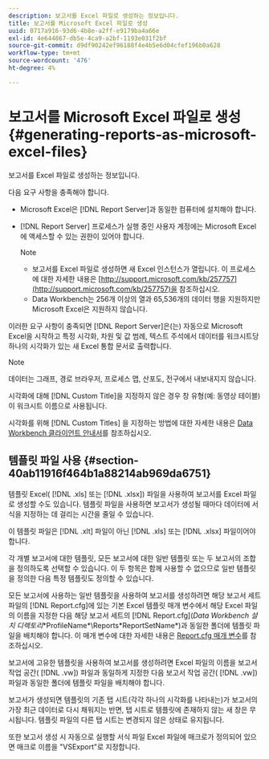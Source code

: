 ```yaml
---
description: 보고서를 Excel 파일로 생성하는 정보입니다.
title: 보고서를 Microsoft Excel 파일로 생성
uuid: 0717a916-93d6-4b8e-a2ff-e9179ba4a66e
exl-id: 4e644867-db5e-4ca9-a2bf-1193e031f2bf
source-git-commit: d9df90242ef96188f4e4b5e6d04cfef196b0a628
workflow-type: tm+mt
source-wordcount: '476'
ht-degree: 4%

---
```


# 보고서를 Microsoft Excel 파일로 생성{#generating-reports-as-microsoft-excel-files}

보고서를 Excel 파일로 생성하는 정보입니다.

다음 요구 사항을 충족해야 합니다.

* Microsoft Excel은 [!DNL Report Server]과 동일한 컴퓨터에 설치해야 합니다.
* [!DNL Report Server] 프로세스가 실행 중인 사용자 계정에는 Microsoft Excel에 액세스할 수 있는 권한이 있어야 합니다.

   >[!NOTE]
   >
   >
   >    
   >    
   >    * 보고서를 Excel 파일로 생성하면 새 Excel 인스턴스가 열립니다. 이 프로세스에 대한 자세한 내용은 [http://support.microsoft.com/kb/257757](http://support.microsoft.com/kb/257757)을 참조하십시오.
   >    * Data Workbench는 256개 이상의 열과 65,536개의 데이터 행을 지원하지만 Microsoft Excel은 지원하지 않습니다.


이러한 요구 사항이 충족되면 [!DNL Report Server]은(는) 자동으로 Microsoft Excel을 시작하고 특정 시각화, 차원 및 값 범례, 텍스트 주석에서 데이터를 워크시트당 하나의 시각화가 있는 새 Excel 통합 문서로 출력합니다.

>[!NOTE]
>
>데이터는 그래프, 경로 브라우저, 프로세스 맵, 산포도, 전구에서 내보내지지 않습니다.

시각화에 대해 [!DNL Custom Title]을 지정하지 않은 경우 창 유형(예: 동영상 테이블)이 워크시트 이름으로 사용됩니다.

시각화를 위해 [!DNL Custom Titles] 을 지정하는 방법에 대한 자세한 내용은 [Data Workbench 클라이언트 안내서](https://docs.adobe.com/content/help/ko-KR/data-workbench/using/client/t-open-ins.html)를 참조하십시오.

## 템플릿 파일 사용 {#section-40ab11916f464b1a88214ab969da6751}

템플릿 Excel( [!DNL .xls] 또는 [!DNL .xlsx]) 파일을 사용하여 보고서를 Excel 파일로 생성할 수도 있습니다. 템플릿 파일을 사용하면 보고서가 생성될 때마다 데이터에 서식을 지정하는 데 걸리는 시간을 줄일 수 있습니다.

이 템플릿 파일은 [!DNL .xlt] 파일이 아닌 [!DNL .xls] 또는 [!DNL .xlsx] 파일이어야 합니다.

각 개별 보고서에 대한 템플릿, 모든 보고서에 대한 일반 템플릿 또는 두 보고서의 조합을 정의하도록 선택할 수 있습니다. 이 두 항목은 함께 사용할 수 없으므로 일반 템플릿을 정의한 다음 특정 템플릿도 정의할 수 있습니다.

모든 보고서에 사용하는 일반 템플릿을 사용하여 보고서를 생성하려면 해당 보고서 세트 파일의 [!DNL Report.cfg]에 있는 기본 Excel 템플릿 매개 변수에서 해당 Excel 파일의 이름을 지정한 다음 해당 보고서 세트의 [!DNL Report.cfg](*Data Workbench 설치 디렉토리*\*ProfileName*\Reports\*ReportSetName*)과 동일한 폴더에 템플릿 파일을 배치해야 합니다. 이 매개 변수에 대한 자세한 내용은 [Report.cfg 매개 변수](../../../../../home/c-rpt-oview/c-rpt-param-ref/c-rpt-param.md#concept-838e59d72d3f4cb29ee15f5c7eb0ceff)를 참조하십시오.

보고서에 고유한 템플릿을 사용하여 보고서를 생성하려면 Excel 파일의 이름을 보고서 작업 공간( [!DNL .vw]) 파일과 동일하게 지정한 다음 보고서 작업 공간( [!DNL .vw]) 파일과 동일한 폴더에 템플릿 파일을 배치해야 합니다.

보고서가 생성되면 템플릿의 기존 탭 시트(각각 하나의 시각화를 나타내는)가 보고서의 가장 최근 데이터로 다시 채워지는 반면, 탭 시트로 템플릿에 존재하지 않는 새 창은 무시됩니다. 템플릿 파일의 다른 탭 시트는 변경되지 않은 상태로 유지됩니다.

또한 보고서 생성 시 자동으로 실행할 서식 파일 Excel 파일에 매크로가 정의되어 있으면 매크로 이름을 &quot;VSExport&quot;로 지정합니다.
